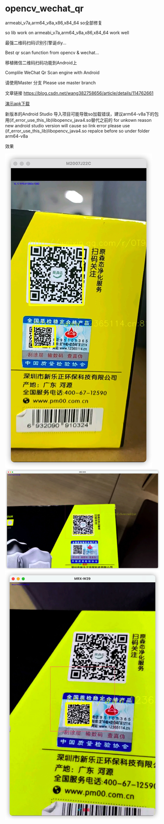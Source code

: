 # opencv_wechat_qr

armeabi_v7a,arm64_v8a,x86,x84_64 so全部修复

so lib work on armeabi_v7a,arm64_v8a,x86,x84_64 work well


最强二维码扫码识别引擎诞diy...

Best qr scan function from opencv & wechat...

移植微信二维码扫码功能到Android上

Complile WeChat Qr Scan engine with Android


请使用Master 分支
Please use master branch

文章链接
https://blog.csdn.net/wang382758656/article/details/114762661

[演示apk下载](https://github.com/woshiwzy/opencv_wechat_qr/blob/master/qrdemo-release.apk)

新版本的Android Studio 导入项目可能导致so加载错误，建议arm64-v8a下的包用(if_error_use_this_lib)libopencv_java4.so替代之前的
for unkown reason new android studio version will cause so link error please use (if_error_use_this_lib)libopencv_java4.so repalce before so under folder arm64-v8a

效果

![image](./demo.png)
![image](./hc.png)
![image](./vc.png)
